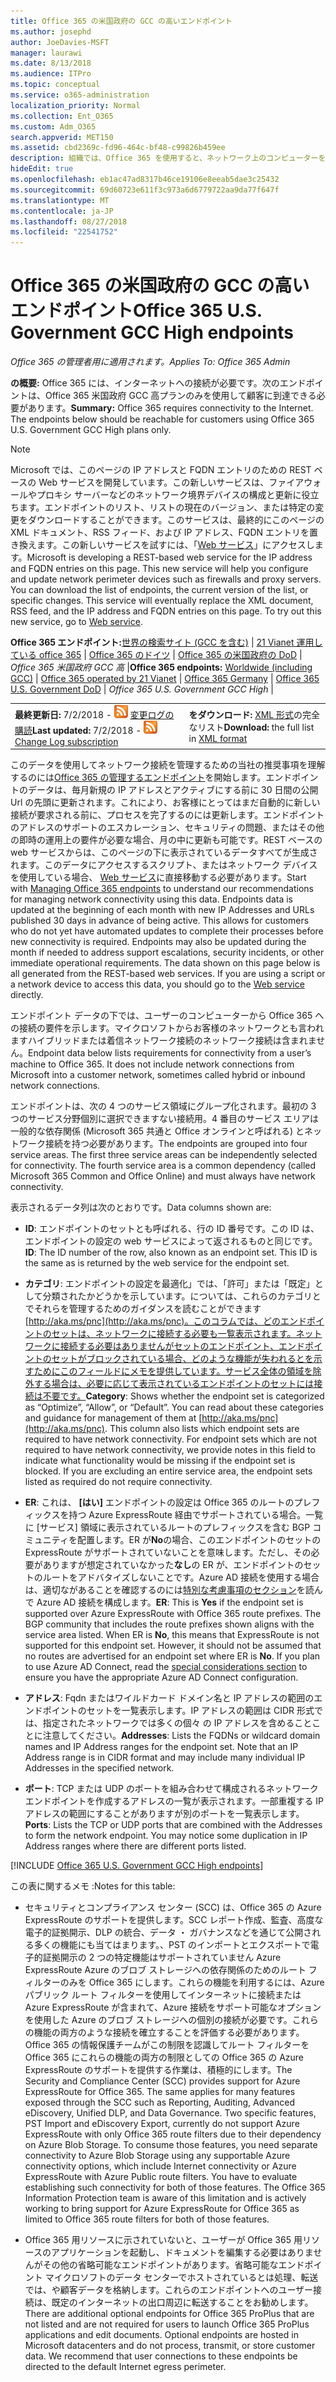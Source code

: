 ```yaml
---
title: Office 365 の米国政府の GCC の高いエンドポイント
ms.author: josephd
author: JoeDavies-MSFT
manager: laurawi
ms.date: 8/13/2018
ms.audience: ITPro
ms.topic: conceptual
ms.service: o365-administration
localization_priority: Normal
ms.collection: Ent_O365
ms.custom: Adm_O365
search.appverid: MET150
ms.assetid: cbd2369c-fd96-464c-bf48-c99826b459ee
description: 組織では、Office 365 を使用すると、ネットワーク上のコンピューターをインターネットへの接続を制限、次のことがわかります (Fqdn、ポート、Url、IPv4 および IPv6 のアドレス範囲) のエンドポイントに含める必要があります、送信を許可することを確認するためのリスト、コンピューターは、Office 365 を正常に使用できます。
hideEdit: true
ms.openlocfilehash: eb1ac47ad8317b46ce19106e8eeab5dae3c25432
ms.sourcegitcommit: 69d60723e611f3c973a6d6779722aa9da77f647f
ms.translationtype: MT
ms.contentlocale: ja-JP
ms.lasthandoff: 08/27/2018
ms.locfileid: "22541752"
---
```

# <a name="office-365-us-government-gcc-high-endpoints"></a><span data-ttu-id="2b32f-103">Office 365 の米国政府の GCC の高いエンドポイント</span><span class="sxs-lookup"><span data-stu-id="2b32f-103">Office 365 U.S. Government GCC High endpoints</span></span>

 <span data-ttu-id="2b32f-104">*Office 365 の管理者用に適用されます。*</span><span class="sxs-lookup"><span data-stu-id="2b32f-104">*Applies To: Office 365 Admin*</span></span>

<span data-ttu-id="2b32f-p101">**の概要:** Office 365 には、インターネットへの接続が必要です。次のエンドポイントは、Office 365 米国政府 GCC 高プランのみを使用して顧客に到達できる必要があります。</span><span class="sxs-lookup"><span data-stu-id="2b32f-p101">**Summary:** Office 365 requires connectivity to the Internet. The endpoints below should be reachable for customers using Office 365 U.S. Government GCC High plans only.</span></span>
  
> [!NOTE]
> <span data-ttu-id="2b32f-p102">Microsoft では、このページの IP アドレスと FQDN エントリのための REST ベースの Web サービスを開発しています。この新しいサービスは、ファイアウォールやプロキシ サーバーなどのネットワーク境界デバイスの構成と更新に役立ちます。エンドポイントのリスト、リストの現在のバージョン、または特定の変更をダウンロードすることができます。このサービスは、最終的にこのページの XML ドキュメント、RSS フィード、および IP アドレス、FQDN エントリを置き換えます。この新しいサービスを試すには、「[Web サービス](managing-office-365-endpoints.md#webservice)」にアクセスします。</span><span class="sxs-lookup"><span data-stu-id="2b32f-p102">Microsoft is developing a REST-based web service for the IP address and FQDN entries on this page. This new service will help you configure and update network perimeter devices such as firewalls and proxy servers. You can download the list of endpoints, the current version of the list, or specific changes. This service will eventually replace the XML document, RSS feed, and the IP address and FQDN entries on this page. To try out this new service, go to [Web service](managing-office-365-endpoints.md#webservice).</span></span>
  
 <span data-ttu-id="2b32f-112">**Office 365 エンドポイント:**[世界の検索サイト (GCC を含む)](urls-and-ip-address-ranges.md) |  [21 Vianet 運用している office 365](urls-and-ip-address-ranges-21vianet.md)  | [Office 365 のドイツ](office-365-germany-endpoints.md)  | [Office 365 の米国政府の DoD](office-365-u-s-government-dod-endpoints.md) | *Office 365 米国政府 GCC 高* |</span><span class="sxs-lookup"><span data-stu-id="2b32f-112">**Office 365 endpoints:** [Worldwide (including GCC)](urls-and-ip-address-ranges.md) | [Office 365 operated by 21 Vianet](urls-and-ip-address-ranges-21vianet.md)  | [Office 365 Germany](office-365-germany-endpoints.md)  | [Office 365 U.S. Government DoD](office-365-u-s-government-dod-endpoints.md) | *Office 365 U.S. Government GCC High* |</span></span>
  
|||
|:-----|:-----|
|<span data-ttu-id="2b32f-113">**最終更新日:** 7/2/2018 - ![RSS](media/5dc6bb29-25db-4f44-9580-77c735492c4b.png) [変更ログの購読](https://aka.ms/usendpointrss)</span><span class="sxs-lookup"><span data-stu-id="2b32f-113">**Last updated:** 7/2/2018 - ![RSS](media/5dc6bb29-25db-4f44-9580-77c735492c4b.png) [Change Log subscription](https://aka.ms/usendpointrss)</span></span> <br/> |<span data-ttu-id="2b32f-114">**をダウンロード:** [XML 形式](https://aka.ms/usdefenseendpoints)の完全なリスト</span><span class="sxs-lookup"><span data-stu-id="2b32f-114">**Download:** the full list in [XML format](https://aka.ms/usdefenseendpoints)</span></span> <br/> |
   
 <span data-ttu-id="2b32f-p103">このデータを使用してネットワーク接続を管理するための当社の推奨事項を理解するのには[Office 365 の管理するエンドポイント](managing-office-365-endpoints.md)を開始します。エンドポイントのデータは、毎月新規の IP アドレスとアクティブにする前に 30 日間の公開 Url の先頭に更新されます。これにより、お客様にとってはまだ自動的に新しい接続が要求される前に、プロセスを完了するのには更新します。エンドポイントのアドレスのサポートのエスカレーション、セキュリティの問題、またはその他の即時の運用上の要件が必要な場合、月の中に更新も可能です。REST ベースの web サービスからは、このページの下に表示されているデータすべてが生成されます。このデータにアクセスするスクリプト、またはネットワーク デバイスを使用している場合、 [Web サービス](managing-office-365-endpoints.md#webservice)に直接移動する必要があります。</span><span class="sxs-lookup"><span data-stu-id="2b32f-p103">Start with [Managing Office 365 endpoints](managing-office-365-endpoints.md) to understand our recommendations for managing network connectivity using this data. Endpoints data is updated at the beginning of each month with new IP Addresses and URLs published 30 days in advance of being active. This allows for customers who do not yet have automated updates to complete their processes before new connectivity is required. Endpoints may also be updated during the month if needed to address support escalations, security incidents, or other immediate operational requirements. The data shown on this page below is all generated from the REST-based web services. If you are using a script or a network device to access this data, you should go to the [Web service](managing-office-365-endpoints.md#webservice) directly.</span></span>

<span data-ttu-id="2b32f-p104">エンドポイント データの下では、ユーザーのコンピューターから Office 365 への接続の要件を示します。マイクロソフトからお客様のネットワークとも言われますハイブリッドまたは着信ネットワーク接続のネットワーク接続は含まれません。</span><span class="sxs-lookup"><span data-stu-id="2b32f-p104">Endpoint data below lists requirements for connectivity from a user’s machine to Office 365. It does not include network connections from Microsoft into a customer network, sometimes called hybrid or inbound network connections.</span></span>

<span data-ttu-id="2b32f-p105">エンドポイントは、次の 4 つのサービス領域にグループ化されます。最初の 3 つのサービス分野個別に選択できますない接続用。4 番目のサービス エリアは一般的な依存関係 (Microsoft 365 共通と Office オンラインと呼ばれる) とネットワーク接続を持つ必要があります。</span><span class="sxs-lookup"><span data-stu-id="2b32f-p105">The endpoints are grouped into four service areas. The first three service areas can be independently selected for connectivity. The fourth service area is a common dependency (called Microsoft 365 Common and Office Online) and must always have network connectivity.</span></span>

<span data-ttu-id="2b32f-126">表示されるデータ列は次のとおりです。</span><span class="sxs-lookup"><span data-stu-id="2b32f-126">Data columns shown are:</span></span>

- <span data-ttu-id="2b32f-p106">**ID**: エンドポイントのセットとも呼ばれる、行の ID 番号です。この ID は、エンドポイントの設定の web サービスによって返されるものと同じです。</span><span class="sxs-lookup"><span data-stu-id="2b32f-p106">**ID**: The ID number of the row, also known as an endpoint set. This ID is the same as is returned by the web service for the endpoint set.</span></span>

- <span data-ttu-id="2b32f-p107">**カテゴリ**: エンドポイントの設定を最適化」では、「許可」または「既定」として分類されたかどうかを示しています。については、これらのカテゴリとでそれらを管理するためのガイダンスを読むことができます[http://aka.ms/pnc](http://aka.ms/pnc)。このコラムでは、どのエンドポイントのセットは、ネットワークに接続する必要も一覧表示されます。ネットワークに接続する必要はありませんがセットのエンドポイント、エンドポイントのセットがブロックされている場合、どのような機能が失われるとを示すためにこのフィールドにメモを提供しています。サービス全体の領域を除外する場合は、必要に応じて表示されているエンドポイントのセットには接続は不要です。</span><span class="sxs-lookup"><span data-stu-id="2b32f-p107">**Category**: Shows whether the endpoint set is categorized as “Optimize”, “Allow”, or “Default”. You can read about these categories and guidance for management of them at [http://aka.ms/pnc](http://aka.ms/pnc). This column also lists which endpoint sets are required to have network connectivity. For endpoint sets which are not required to have network connectivity, we provide notes in this field to indicate what functionality would be missing if the endpoint set is blocked. If you are excluding an entire service area, the endpoint sets listed as required do not require connectivity.</span></span>

- <span data-ttu-id="2b32f-p108">**ER**: これは、 **[はい]** エンドポイントの設定は Office 365 のルートのプレフィックスを持つ Azure ExpressRoute 経由でサポートされている場合。一覧に [サービス] 領域に表示されているルートのプレフィックスを含む BGP コミュニティを配置します。ER が**No**の場合、このエンドポイントのセットの ExpressRoute がサポートされていないことを意味します。ただし、その必要がありますが想定されていなかった**なし**の ER が、エンドポイントのセットのルートをアドバタイズしないことです。Azure AD 接続を使用する場合は、適切ながあることを確認するのには[特別な考慮事項のセクション](https://docs.microsoft.com/azure/active-directory/connect/active-directory-AADconnect-instances#microsoft-azure-government-cloud)を読んで Azure AD 接続を構成します。</span><span class="sxs-lookup"><span data-stu-id="2b32f-p108">**ER**: This is **Yes** if the endpoint set is supported over Azure ExpressRoute with Office 365 route prefixes. The BGP community that includes the route prefixes shown aligns with the service area listed. When ER is **No**, this means that ExpressRoute is not supported for this endpoint set. However, it should not be assumed that no routes are advertised for an endpoint set where ER is **No**. If you plan to use Azure AD Connect, read the [special considerations section](https://docs.microsoft.com/azure/active-directory/connect/active-directory-AADconnect-instances#microsoft-azure-government-cloud) to ensure you have the appropriate Azure AD Connect configuration.</span></span>

- <span data-ttu-id="2b32f-p109">**アドレス**: Fqdn またはワイルドカード ドメイン名と IP アドレスの範囲のエンドポイントのセットを一覧表示します。IP アドレスの範囲は CIDR 形式では、指定されたネットワークでは多くの個々 の IP アドレスを含めることことに注意してください。</span><span class="sxs-lookup"><span data-stu-id="2b32f-p109">**Addresses**: Lists the FQDNs or wildcard domain names and IP Address ranges for the endpoint set. Note that an IP Address range is in CIDR format and may include many individual IP Addresses in the specified network.</span></span>
 
- <span data-ttu-id="2b32f-p110">**ポート**: TCP または UDP のポートを組み合わせて構成されるネットワーク エンドポイントを作成するアドレスの一覧が表示されます。一部重複する IP アドレスの範囲にすることがありますが別のポートを一覧表示します。</span><span class="sxs-lookup"><span data-stu-id="2b32f-p110">**Ports**: Lists the TCP or UDP ports that are combined with the Addresses to form the network endpoint. You may notice some duplication in IP Address ranges where there are different ports listed.</span></span>
 
[!INCLUDE [Office 365 U.S. Government GCC High endpoints](./includes/office-365-u.s.-government-gcc-high-endpoints.md)]

<span data-ttu-id="2b32f-143">この表に関するメモ :</span><span class="sxs-lookup"><span data-stu-id="2b32f-143">Notes for this table:</span></span>

- <span data-ttu-id="2b32f-p111">セキュリティとコンプライアンス センター (SCC) は、Office 365 の Azure ExpressRoute のサポートを提供します。SCC レポート作成、監査、高度な電子的証拠開示、DLP の統合、データ ・ ガバナンスなどを通じて公開される多くの機能にも当てはまります。、PST のインポートとエクスポートで電子的証拠開示の 2 つの特定機能はサポートされていません Azure ExpressRoute Azure のブロブ ストレージへの依存関係のためのルート フィルターのみを Office 365 にします。これらの機能を利用するには、Azure パブリック ルート フィルターを使用してインターネットに接続または Azure ExpressRoute が含まれて、Azure 接続をサポート可能なオプションを使用した Azure のブロブ ストレージへの個別の接続が必要です。これらの機能の両方のような接続を確立することを評価する必要があります。Office 365 の情報保護チームがこの制限を認識してルート フィルターを Office 365 にこれらの機能の両方の制限としての Office 365 の Azure ExpressRoute のサポートを提供する作業は、積極的にします。</span><span class="sxs-lookup"><span data-stu-id="2b32f-p111">The Security and Compliance Center (SCC) provides support for Azure ExpressRoute for Office 365. The same applies for many features exposed through the SCC such as Reporting, Auditing, Advanced eDiscovery, Unified DLP, and Data Governance. Two specific features, PST Import and eDiscovery Export, currently do not support Azure ExpressRoute with only Office 365 route filters due to their dependency on Azure Blob Storage. To consume those features, you need separate connectivity to Azure Blob Storage using any supportable Azure connectivity options, which include Internet connectivity or Azure ExpressRoute with Azure Public route filters. You have to evaluate establishing such connectivity for both of those features. The Office 365 Information Protection team is aware of this limitation and is actively working to bring support for Azure ExpressRoute for Office 365 as limited to Office 365 route filters for both of those features.</span></span>

- <span data-ttu-id="2b32f-p112">Office 365 用リソースに示されていないと、ユーザーが Office 365 用リソースのアプリケーションを起動し、ドキュメントを編集する必要はありませんがその他の省略可能なエンドポイントがあります。省略可能なエンドポイント マイクロソフトのデータ センターでホストされているとは処理、転送では、や顧客データを格納します。これらのエンドポイントへのユーザー接続は、既定のインターネットの出口周辺に転送することをお勧めします。</span><span class="sxs-lookup"><span data-stu-id="2b32f-p112">There are additional optional endpoints for Office 365 ProPlus that are not listed and are not required for users to launch Office 365 ProPlus applications and edit documents. Optional endpoints are hosted in Microsoft datacenters and do not process, transmit, or store customer data. We recommend that user connections to these endpoints be directed to the default Internet egress perimeter.</span></span>

